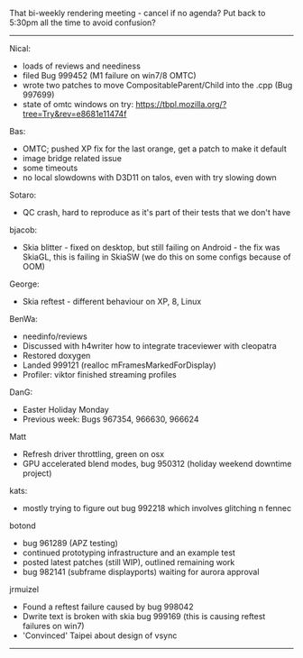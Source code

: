 That bi-weekly rendering meeting - cancel if no agenda? Put back to 5:30pm all the time to avoid confusion?
________________


Nical:
* loads of reviews and neediness
* filed Bug 999452 (M1 failure on win7/8 OMTC)
* wrote two patches to move CompositableParent/Child into the .cpp (Bug 997699)
* state of omtc windows on try: https://tbpl.mozilla.org/?tree=Try&rev=e8681e11474f

Bas:
* OMTC; pushed XP fix for the last orange, get a patch to make it default
* image bridge related issue
* some timeouts
* no local slowdowns with D3D11 on talos, even with try slowing down

Sotaro:
* QC crash, hard to reproduce as it's part of their tests that we don't have

bjacob:
* Skia blitter - fixed on desktop, but still failing on Android - the fix was SkiaGL, this is failing in SkiaSW (we do this on some configs because of OOM)

George:
* Skia reftest - different behaviour on XP, 8, Linux

BenWa:
* needinfo/reviews
* Discussed with h4writer how to integrate traceviewer with cleopatra
* Restored doxygen
* Landed 999121 (realloc mFramesMarkedForDisplay)
* Profiler: viktor finished streaming profiles

DanG:
* Easter Holiday Monday
* Previous week: Bugs 967354, 966630, 966624

Matt
* Refresh driver throttling, green on osx
* GPU accelerated blend modes, bug 950312 (holiday weekend downtime project)

kats:
* mostly trying to figure out bug 992218 which involves glitching n fennec

botond
* bug 961289 (APZ testing)
* continued prototyping infrastructure and an example test
* posted latest patches (still WIP), outlined remaining work
* bug 982141 (subframe displayports) waiting for aurora approval

jrmuizel
* Found a reftest failure caused by bug 998042
* Dwrite text is broken with skia bug 999169 (this is causing reftest failures on win7)
* 'Convinced' Taipei about design of vsync

________________


